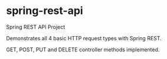 # spring-rest-api
Spring REST API Project

Demonstrates all 4 basic HTTP request types with Spring REST.

GET, POST, PUT and DELETE controller methods implemented.
